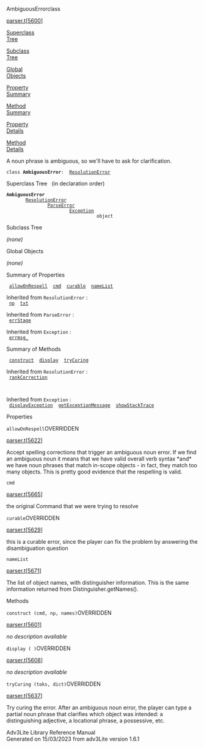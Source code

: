 ---
---
<span class="title">AmbiguousError</span><span class="type">class</span>

[parser.t](../file/parser.t.html)\[[5600](../source/parser.t.html#5600)\]

[Superclass  
Tree](#_SuperClassTree_)

[Subclass  
Tree](#_SubClassTree_)

[Global  
Objects](#_ObjectSummary_)

[Property  
Summary](#_PropSummary_)

[Method  
Summary](#_MethodSummary_)

[Property  
Details](#_Properties_)

[Method  
Details](#_Methods_)

<div class="fdesc">

A noun phrase is ambiguous, so we'll have to ask for clarification.

`class `**`AmbiguousError`**` :   `[`ResolutionError`](../object/ResolutionError.html)

</div>

<span id="_SuperClassTree_"></span>

<div class="mjhd">

<span class="hdln">Superclass Tree</span>   (in declaration order)

</div>

**`AmbiguousError`**  
`         `[`ResolutionError`](../object/ResolutionError.html)  
`                 `[`ParseError`](../object/ParseError.html)  
`                         `[`Exception`](../object/Exception.html)  
`                                 object`  
<span id="_SubClassTree_"></span>

<div class="mjhd">

<span class="hdln">Subclass Tree</span>  

</div>

*(none)* <span id="_ObjectSummary_"></span>

<div class="mjhd">

<span class="hdln">Global Objects</span>  

</div>

*(none)* <span id="_PropSummary_"></span>

<div class="mjhd">

<span class="hdln">Summary of Properties</span>  

</div>

` `[`allowOnRespell`](#allowOnRespell)`  `[`cmd`](#cmd)`  `[`curable`](#curable)`  `[`nameList`](#nameList)`  `

Inherited from `ResolutionError` :  
` `[`np`](../object/ResolutionError.html#np)`  `[`txt`](../object/ResolutionError.html#txt)`  `

Inherited from `ParseError` :  
` `[`errStage`](../object/ParseError.html#errStage)`  `

Inherited from `Exception` :  
` `[`errmsg_`](../object/Exception.html#errmsg_)`  `

<span id="_MethodSummary_"></span>

<div class="mjhd">

<span class="hdln">Summary of Methods</span>  

</div>

` `[`construct`](#construct)`  `[`display`](#display)`  `[`tryCuring`](#tryCuring)`  `

Inherited from `ResolutionError` :  
` `[`rankCorrection`](../object/ResolutionError.html#rankCorrection)`  `

` `

Inherited from `Exception` :  
` `[`displayException`](../object/Exception.html#displayException)`  `[`getExceptionMessage`](../object/Exception.html#getExceptionMessage)`  `[`showStackTrace`](../object/Exception.html#showStackTrace)`  `

<span id="_Properties_"></span>

<div class="mjhd">

<span class="hdln">Properties</span>  

</div>

<span id="allowOnRespell"></span>

`allowOnRespell`<span class="rem">OVERRIDDEN</span>

[parser.t](../file/parser.t.html)\[[5622](../source/parser.t.html#5622)\]

<div class="desc">

Accept spelling corrections that trigger an ambiguous noun error. If we
find an ambiguous noun it means that we have valid overall verb syntax
\*and\* we have noun phrases that match in-scope objects - in fact, they
match too many objects. This is pretty good evidence that the respelling
is valid.

</div>

<span id="cmd"></span>

`cmd`

[parser.t](../file/parser.t.html)\[[5665](../source/parser.t.html#5665)\]

<div class="desc">

the original Command that we were trying to resolve

</div>

<span id="curable"></span>

`curable`<span class="rem">OVERRIDDEN</span>

[parser.t](../file/parser.t.html)\[[5629](../source/parser.t.html#5629)\]

<div class="desc">

this is a curable error, since the player can fix the problem by
answering the disambiguation question

</div>

<span id="nameList"></span>

`nameList`

[parser.t](../file/parser.t.html)\[[5671](../source/parser.t.html#5671)\]

<div class="desc">

The list of object names, with distinguisher information. This is the
same information returned from Distinguisher.getNames().

</div>

<span id="_Methods_"></span>

<div class="mjhd">

<span class="hdln">Methods</span>  

</div>

<span id="construct"></span>

`construct (cmd, np, names)`<span class="rem">OVERRIDDEN</span>

[parser.t](../file/parser.t.html)\[[5601](../source/parser.t.html#5601)\]

<div class="desc">

*no description available*

</div>

<span id="display"></span>

`display ( )`<span class="rem">OVERRIDDEN</span>

[parser.t](../file/parser.t.html)\[[5608](../source/parser.t.html#5608)\]

<div class="desc">

*no description available*

</div>

<span id="tryCuring"></span>

`tryCuring (toks, dict)`<span class="rem">OVERRIDDEN</span>

[parser.t](../file/parser.t.html)\[[5637](../source/parser.t.html#5637)\]

<div class="desc">

Try curing the error. After an ambiguous noun error, the player can type
a partial noun phrase that clarifies which object was intended: a
distinguishing adjective, a locational phrase, a possessive, etc.

</div>

<div class="ftr">

Adv3Lite Library Reference Manual  
Generated on 15/03/2023 from adv3Lite version 1.6.1

</div>

